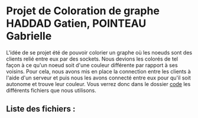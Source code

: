# Projet de Coloration de graphe HADDAD Gatien, POINTEAU Gabrielle

L'idée de se projet été de pouvoir colorier un graphe où les noeuds sont des clients relié entre eux par des sockets. Nous devions les colorés de tel façon à ce qu'un noeud soit d'une couleur différente par rapport à ses voisins. Pour cela, nous avons mis en place la connection entre les clients à l'aide d'un serveur et puis nous les avons connecté entre eux pour qu'il soit autonome et trouve leur couleur. 
Vous verrez donc dans le dossier [code](https://github.com/Gaby269/Coloration-de-graphe-repartis/tree/main/Code) les différents fichiers que nous utilisons.

## Liste des fichiers :


